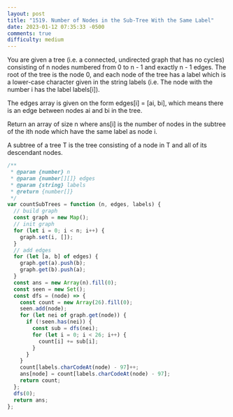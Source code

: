 ```yaml
---
layout: post
title: "1519. Number of Nodes in the Sub-Tree With the Same Label"
date: 2023-01-12 07:35:33 -0500
comments: true
difficulty: medium
---
```


You are given a tree (i.e. a connected, undirected graph that has no cycles) consisting of n nodes numbered from 0 to n - 1 and exactly n - 1 edges. The root of the tree is the node 0, and each node of the tree has a label which is a lower-case character given in the string labels (i.e. The node with the number i has the label labels[i]).

The edges array is given on the form edges[i] = [ai, bi], which means there is an edge between nodes ai and bi in the tree.

Return an array of size n where ans[i] is the number of nodes in the subtree of the ith node which have the same label as node i.

A subtree of a tree T is the tree consisting of a node in T and all of its descendant nodes.

```javascript
/**
 * @param {number} n
 * @param {number[][]} edges
 * @param {string} labels
 * @return {number[]}
 */
var countSubTrees = function (n, edges, labels) {
  // build graph
  const graph = new Map();
  // init graph
  for (let i = 0; i < n; i++) {
    graph.set(i, []);
  }
  // add edges
  for (let [a, b] of edges) {
    graph.get(a).push(b);
    graph.get(b).push(a);
  }
  const ans = new Array(n).fill(0);
  const seen = new Set();
  const dfs = (node) => {
    const count = new Array(26).fill(0);
    seen.add(node);
    for (let nei of graph.get(node)) {
      if (!seen.has(nei)) {
        const sub = dfs(nei);
        for (let i = 0; i < 26; i++) {
          count[i] += sub[i];
        }
      }
    }
    count[labels.charCodeAt(node) - 97]++;
    ans[node] = count[labels.charCodeAt(node) - 97];
    return count;
  };
  dfs(0);
  return ans;
};
```
